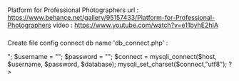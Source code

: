###
  Platform for Professional Photographers
  url : https://www.behance.net/gallery/95157433/Platform-for-Professional-Photographers
  video : https://www.youtube.com/watch?v=e11byhE2hIA
###



####
Create file config connect db name 'db_connect.php' :
  <?php
      $host = "localhost";
      $database = "<namedatabase>";
      $username = "<root>";
      $password = "<password>";

      $connect = mysqli_connect($host, $username, $password, $database);
      mysqli_set_charset($connect,"utf8");
  ?>
###
